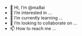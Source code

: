 - 👋 Hi, I’m @ma8ai
- 👀 I’m interested in ...
- 🌱 I’m currently learning ...
- 💞️ I’m looking to collaborate on ...
- 📫 How to reach me ...

<!---
ma8ai/ma8ai is a ✨ special ✨ repository because its `README.md` (this file) appears on your GitHub profile.
You can click the Preview link to take a look at your changes.
--->
